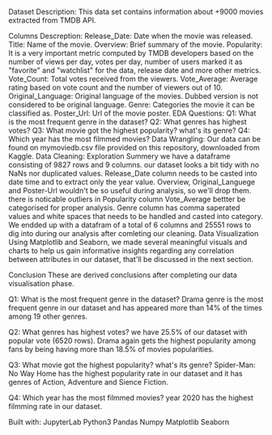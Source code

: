 Dataset Description:
This data set contains information about +9000 movies extracted from TMDB API.

Columns Descreption:
Release_Date: Date when the movie was released.
Title: Name of the movie.
Overview: Brief summary of the movie.
Popularity: It is a very important metric computed by TMDB developers based on the number of views per day, votes per day, number of users marked it as "favorite" and "watchlist" for the data, release date and more other metrics.
Vote_Count: Total votes received from the viewers.
Vote_Average: Average rating based on vote count and the number of viewers out of 10.
Original_Language: Original language of the movies. Dubbed version is not considered to be original language.
Genre: Categories the movie it can be classified as.
Poster_Url: Url of the movie poster.
EDA Questions:
Q1: What is the most frequent genre in the dataset?
Q2: What genres has highest votes?
Q3: What movie got the highest popularity? what's its genre?
Q4: Which year has the most filmmed movies?
Data Wrangling:
Our data can be found on mymoviedb.csv file provided on this repository, downloaded from Kaggle.
Data Cleaning:
Exploration Summery
we have a dataframe consisting of 9827 rows and 9 columns.
our dataset looks a bit tidy with no NaNs nor duplicated values.
Release_Date column needs to be casted into date time and to extract only the year value.
Overview, Original_Languege and Poster-Url wouldn't be so useful during analysis, so we'll drop them.
there is noticable outliers in Popularity column
Vote_Average bettter be categorised for proper analysis.
Genre column has comma saperated values and white spaces that needs to be handled and casted into category.
We endded up with a datafram of a total of 6 columns and 25551 rows to dig into during our analysis after comleting our cleaning.
Data Visualization
Using Matplotlib and Seaborn, we made several meaningful visuals and charts to help us gain informative insights regarding any correlation between attributes in our dataset, that'll be discussed in the next section.

Conclusion
These are derived conclusions after completing our data visualisation phase.

Q1: What is the most frequent genre in the dataset?
Drama genre is the most frequent genre in our dataset and has appeared more than 14% of the times among 19 other genres.

Q2: What genres has highest votes?
we have 25.5% of our dataset with popular vote (6520 rows). Drama again gets the highest popularity among fans by being having more than 18.5% of movies popularities.

Q3: What movie got the highest popularity? what's its genre?
Spider-Man: No Way Home has the highest popularity rate in our dataset and it has genres of Action, Adventure and Sience Fiction.

Q4: Which year has the most filmmed movies?
year 2020 has the highest filmming rate in our dataset.

Built with:
JupyterLab
Python3
Pandas
Numpy
Matplotlib
Seaborn
